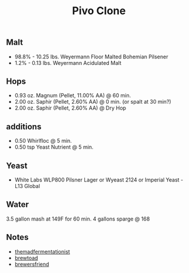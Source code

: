 ﻿---
layout: post
title: Pivo Clone
tags: [ beer ]
---
## Malt
- 98.8% - 10.25 lbs. Weyermann Floor Malted Bohemian Pilsener 
- 1.2% - 0.13 lbs. Weyermann Acidulated Malt 


## Hops
- 0.93 oz. Magnum (Pellet, 11.00% AA) @ 60 min.
- 2.00 oz. Saphir (Pellet, 2.60% AA) @ 0 min. (or spalt at 30 min?)
- 2.00 oz. Saphir (Pellet, 2.60% AA) @ Dry Hop

## additions
- 0.50 Whirlfloc @ 5 min. 
- 0.50 tsp Yeast Nutrient @ 5 min. 
## Yeast
- White Labs WLP800 Pilsner Lager or Wyeast 2124 or Imperial Yeast - L13 Global
## Water
3.5 gallon mash at 149F for 60 min. 4 gallons sparge @ 168
## Notes
- [themadfermentationist](https://www.themadfermentationist.com/2016/01/saphir-hopped-pilsner-and-saison.html)
- [brewtoad](https://www.brewtoad.com/recipes/peepo-pils-pivo-pils-clone)
- [brewersfriend](https://www.brewersfriend.com/homebrew/recipe/view/461103/pivo-pils-clone)
